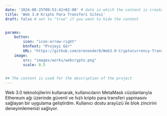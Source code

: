 ```yaml
---
date: '2024-08-25T09:53:42+02:00' # date in which the content is created - defaults to "today"
title: 'Web 3.0 Kripto Para Transferi Sitesi'
draft: false # set to "true" if you want to hide the content 


params:
    button:
        icon: "icon-arrow-right"
        btnText: "Projeyi Gör"
        URL: "https://github.com/erenonder0/Web3.0-Cryptocurrency-Transfer"
    image:
        src: "images/works/webcrypto.png"
        scale: 0.5
    

## The content is used for the description of the project
---
```


Web 3.0 teknolojilerini kullanarak, kullanıcıların MetaMask cüzdanlarıyla Ethereum ağı üzerinde güvenli ve hızlı kripto para transferi yapmasını sağlayan bir uygulama geliştirdim. Kullanıcı dostu arayüzü ile blok zincirini deneyimlemenizi sağlıyor.